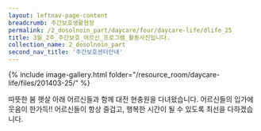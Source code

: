 ```yaml
--- 
layout: leftnav-page-content 
breadcrumb: 주간보호생활현장 
permalink: /2_dosolnoin_part/daycare/four/daycare-life/dlife_25
title: 3월_2주_주간보호_어르신_프로그램_활동사진입니다.
collection_name: 2_dosolnoin_part
second_nav_title: '주간보호센터안내' 
---
```

{% include image-gallery.html folder="/resource_room/daycare-life/files/201403-25/" %}










따뜻한 봄 햇살 아래 어르신들과 함께 대전 현충원을 다녀왔습니다.
어르신들의 입가에 웃음이 한가득!!
어르신들이 항상 즐겁고, 행복한 시간이 될 수 있도록 최선을 다하겠습니다.